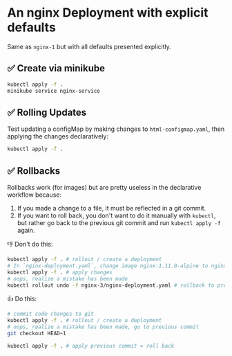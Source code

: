 # An nginx Deployment with explicit defaults

Same as `nginx-1` but with all defaults presented explicitly.

## ✅ Create via minikube

```sh
kubectl apply -f .
minikube service nginx-service
```

## ✅ Rolling Updates

Test updating a configMap by making changes to `html-configmap.yaml`, then applying the changes declaratively:

```sh
kubectl apply -f .
```

## ✅ Rollbacks

Rollbacks work (for images) but are pretty useless in the declarative workflow because:

1. If you made a change to a file, it must be reflected in a git commit.
2. If you want to roll back, you don't want to do it manually with `kubectl`, but rather go back to the previous git commit and run `kubectl apply -f` again.

👎 Don't do this:

```sh
kubectl apply -f . # rollout / create a deployment
# In `nginx-deployment.yaml`, change image nginx:1.11.0-alpine to nginx:1.13.6-alpine
kubectl apply -f . # apply changes
# oops, realize a mistake has been made
kubectl rollout undo -f nginx-3/nginx-deployment.yaml # rollback to previous version
```

👍 Do this:
```sh
# commit code changes to git
kubectl apply -f . # rollout / create a deployment
# oops, realize a mistake has been made, go to previous commit
git checkout HEAD~1

kubectl apply -f . # apply previous commit = roll back
```
